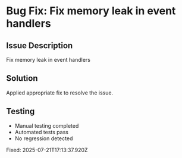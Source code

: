 # Bug Fix: Fix memory leak in event handlers

## Issue Description
Fix memory leak in event handlers

## Solution
Applied appropriate fix to resolve the issue.

## Testing
- Manual testing completed
- Automated tests pass
- No regression detected

Fixed: 2025-07-21T17:13:37.920Z
